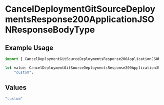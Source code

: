# CancelDeploymentGitSourceDeploymentsResponse200ApplicationJSONResponseBodyType

## Example Usage

```typescript
import { CancelDeploymentGitSourceDeploymentsResponse200ApplicationJSONResponseBodyType } from "@simplesagar/vercel/models/canceldeploymentop.js";

let value: CancelDeploymentGitSourceDeploymentsResponse200ApplicationJSONResponseBodyType =
    "custom";
```

## Values

```typescript
"custom"
```